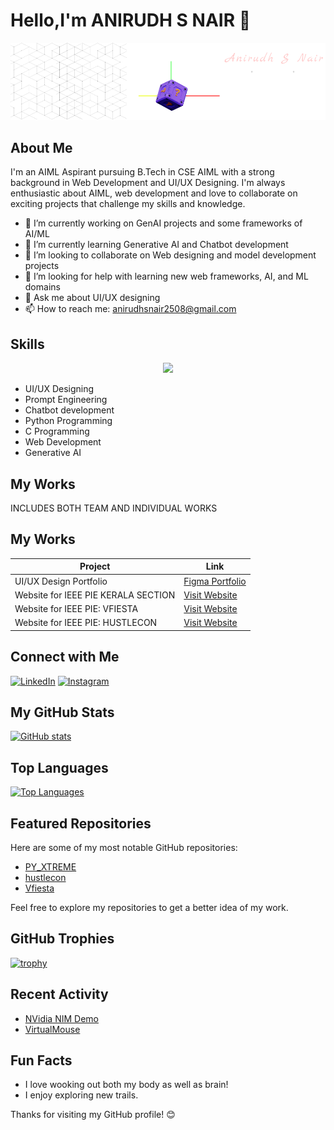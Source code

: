 # Hello,I'm **ANIRUDH S NAIR** 👋
![Banner](https://github.com/anirxudh/Python/blob/main/Group%20265.png)




## About Me

I'm an AIML Aspirant pursuing B.Tech in CSE AIML with a strong background in Web Development and UI/UX Designing. I'm always enthusiastic about AIML, web development and love to collaborate on exciting projects that challenge my skills and knowledge.

- 🔭 I’m currently working on GenAI projects and some frameworks of AI/ML
- 🌱 I’m currently learning Generative AI and Chatbot development
- 👯 I’m looking to collaborate on Web designing and model development projects
- 🤔 I’m looking for help with learning new web frameworks, AI, and ML domains
- 💬 Ask me about UI/UX designing
- 📫 How to reach me: [anirudhsnair2508@gmail.com](mailto:anirudhsnair2508@gmail.com)

## Skills
<p align="center">
  <a href="https://skillicons.dev">
    <img src="https://skillicons.dev/icons?i=python,c,r,sklearn,tensorflow,html,css,js,github,opencv,postman,figma,latex,eclipse,vscode,ai,ps,xd" />
  </a>
</p>


- UI/UX Designing
- Prompt Engineering
- Chatbot development
- Python Programming
- C Programming
- Web Development
- Generative AI

## My Works
INCLUDES BOTH TEAM AND INDIVIDUAL WORKS
## My Works

| Project | Link |
| --- | --- |
| UI/UX Design Portfolio | [Figma Portfolio](https://www.figma.com/file/82QslAauShEVHyu7pr8vsh/ui-works?type=design&mode=design&t=eBBHMma16ozIDQ13-1) |
| Website for IEEE PIE KERALA SECTION | [Visit Website](https://pie.ieeekerala.org/) |
| Website for IEEE PIE: VFIESTA | [Visit Website](https://v-fiesta2.0.pie.ieeekerala.org/index.html) |
| Website for IEEE PIE: HUSTLECON | [Visit Website](https://hustlecon.pie.ieeekerala.org/) |


## Connect with Me
[![LinkedIn](https://img.shields.io/badge/LinkedIn-0077B5?style=for-the-badge&logo=linkedin&logoColor=white)](https://www.linkedin.com/in/anirudh-s-nair-8488371b0/)
[![Instagram](https://img.shields.io/badge/Instagram-E4405F?style=for-the-badge&logo=instagram&logoColor=white)](https://www.instagram.com/_ani.rx.udh_/)

## My GitHub Stats
[![GitHub stats](https://github-readme-stats.vercel.app/api?username=anirxudh&show_icons=true&theme=radical)](https://github.com/anirxudh)

## Top Languages
[![Top Languages](https://github-readme-stats.vercel.app/api/top-langs/?username=anirxudh&layout=compact&theme=radical)](https://github.com/anirxudh)

## Featured Repositories

Here are some of my most notable GitHub repositories:

- [PY_XTREME](https://github.com/anirxudh/PY_XTREME)
- [hustlecon](https://github.com/anirxudh/hustlecon.github.io)
- [Vfiesta](https://github.com/anirxudh/Vfiesta/tree/main)

Feel free to explore my repositories to get a better idea of my work.

## GitHub Trophies
[![trophy](https://github-profile-trophy.vercel.app/?username=anirxudh&theme=onedark)](https://github.com/anirxudh)

## Recent Activity
- [NVidia NIM Demo](https://github.com/anirxudh/NVIDIA_NIM-demo)
- [VirtualMouse](https://github.com/anirxudh/VirtualMouse)

## Fun Facts

- I love wooking out both my body as well as brain!
- I enjoy exploring new trails.

Thanks for visiting my GitHub profile! 😊
